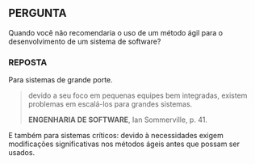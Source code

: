 ## PERGUNTA

Quando você não recomendaria o uso de um método ágil para o desenvolvimento de um sistema de software?

### REPOSTA 

Para sistemas de grande porte.

> devido a seu foco em pequenas equipes bem integradas, existem problemas em escalá-los para grandes sistemas.
>
> **ENGENHARIA DE SOFTWARE**, Ian Sommerville, p. 41.

E também para sistemas críticos: devido à necessidades exigem modificações significativas nos métodos ágeis antes que possam ser usados.

